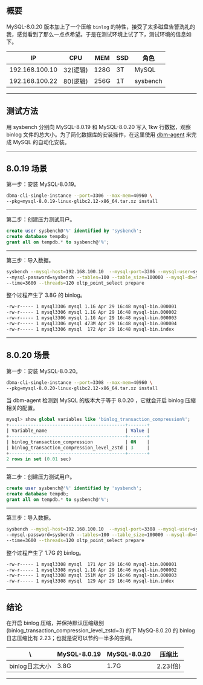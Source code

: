 ## 概要
MySQL-8.0.20 版本加上了一个压缩 `binlog` 的特性，接受了太多磁盘告警洗礼的我，感觉看到了那么一点点希望。于是在测试环境上试了下，测试环境的信息如下。

|**IP**|**CPU**|**MEM**|**SSD**|**角色**|
|------|-------|-------|-------|-------|
|192.168.100.10|32(逻辑)| 128G  | 3T    |MySQL|
|192.168.100.22|80(逻辑)| 256G  | 1T    |sysbench|


---

## 测试方法

用 sysbench 分别向 MySQL-8.0.19 和 MySQL-8.0.20 写入 1kw 行数据，观察 binlog 文件的总大小。为了简化数据库的安装操作，在这里使用 [dbm-agent](#https://github.com/Neeky/dbm-agent) 来完成 MySQL 的自动化安装。

---

## 8.0.19 场景
第一步：安装 MySQL-8.0.19。
```bash
dbma-cli-single-instance --port=3306 --max-mem=40960 \
--pkg=mysql-8.0.19-linux-glibc2.12-x86_64.tar.xz install
```
---

第二步：创建压力测试用户。
```sql
create user sysbench@'%' identified by 'sysbench';
create database tempdb;
grant all on tempdb.* to sysbench@'%';
```
---

第三步：导入数据。
```bash
sysbench --mysql-host=192.168.100.10  --mysql-port=3306 --mysql-user=sysbench \
--mysql-password=sysbench --tables=100 --table_size=100000 --mysql-db=tempdb \
--time=3600 --threads=120 oltp_point_select prepare
```

整个过程产生了 3.8G 的 binlog。
```bash
-rw-r----- 1 mysql3306 mysql 1.1G Apr 29 16:48 mysql-bin.000001
-rw-r----- 1 mysql3306 mysql 1.1G Apr 29 16:48 mysql-bin.000002
-rw-r----- 1 mysql3306 mysql 1.1G Apr 29 16:48 mysql-bin.000003
-rw-r----- 1 mysql3306 mysql 473M Apr 29 16:48 mysql-bin.000004
-rw-r----- 1 mysql3306 mysql  172 Apr 29 16:48 mysql-bin.index
```

---



## 8.0.20 场景
第一步：安装 MySQL-8.0.20。
```bash
dbma-cli-single-instance --port=3308 --max-mem=40960 \
--pkg=mysql-8.0.20-linux-glibc2.12-x86_64.tar.xz install
```

当 dbm-agent 检测到 MySQL 的版本大于等于 8.0.20 ，它就会开启 binlog 压缩相关的配置。

```sql
mysql> show global variables like 'binlog_transaction_compression%';
+-------------------------------------------+-------+
| Variable_name                             | Value |
+-------------------------------------------+-------+
| binlog_transaction_compression            | ON    |
| binlog_transaction_compression_level_zstd | 3     | 
+-------------------------------------------+-------+
2 rows in set (0.01 sec)
```

---

第二步：创建压力测试用户。
```sql
create user sysbench@'%' identified by 'sysbench';
create database tempdb;
grant all on tempdb.* to sysbench@'%';
```
---

第三步：导入数据。
```bash
sysbench --mysql-host=192.168.100.10  --mysql-port=3308 --mysql-user=sysbench \
--mysql-password=sysbench --tables=100 --table_size=100000 --mysql-db=tempdb \
--time=3600 --threads=120 oltp_point_select prepare
```

整个过程产生了 1.7G 的 binlog。
```bash
-rw-r----- 1 mysql3308 mysql  171 Apr 29 16:40 mysql-bin.000001
-rw-r----- 1 mysql3308 mysql 1.1G Apr 29 16:46 mysql-bin.000002
-rw-r----- 1 mysql3308 mysql 151M Apr 29 16:46 mysql-bin.000003
-rw-r----- 1 mysql3308 mysql  129 Apr 29 16:46 mysql-bin.index
```

---

## 结论
在开启 binlog 压缩，并保持默认压缩级别(binlog_transaction_compression_level_zstd=3) 的下 MySQ-8.0.20 的 binlog 日志压缩比有 2.23；也就是说可以节约一半多的空间。

|**\\**|**MySQL-8.0.19**|**MySQL-8.0.20**|**压缩比**|
|-----|----------------|-----------------|---------|
|binlog日志大小|  3.8G | 1.7G |2.23(倍)|


---



